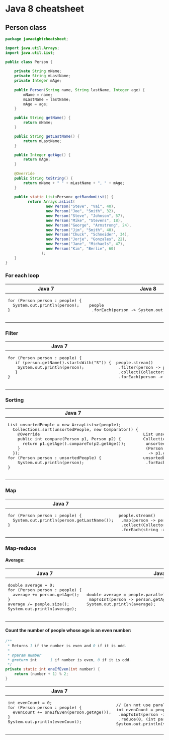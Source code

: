 # Java 8 cheatsheet

## Person class

```java
package javaeightcheatsheet;

import java.util.Arrays;
import java.util.List;

public class Person {
	
	private String mName;
	private String mLastName;
	private Integer mAge;
	
	public Person(String name, String lastName, Integer age) {
		mName = name;
		mLastName = lastName;
		mAge = age;
	}

	public String getName() {
		return mName;
	}

	public String getLastName() {
		return mLastName;
	}

	public Integer getAge() {
		return mAge;
	}
	
	@Override
	public String toString() {
		return mName + " " + mLastName + ", " + mAge;
	}
	
	public static List<Person> getRandomList() {
		  return Arrays.asList(
			      new Person("Steve", "Vai", 40),
			      new Person("Joe", "Smith", 32),
			      new Person("Steve", "Johnson", 57),
			      new Person("Mike", "Stevens", 18),
			      new Person("George", "Armstrong", 24),
			      new Person("Jim", "Smith", 40),
			      new Person("Chuck", "Schneider", 34),
			      new Person("Jorje", "Gonzales", 22),
			      new Person("Jane", "Michaels", 47),
			      new Person("Kim", "Berlie", 60)
			    );
	}
}
```

### For each loop
<table>
<thead>
<tr>
  <th>Java 7</th>
  <th>Java 8</th>
</tr>
</thead>
<tbody>
<tr>
  <td>
  <pre>for (Person person : people) { <br> &nbsp;System.out.println(person);<br>}  
  </pre>
  </td>
  <td><pre>people<br>&nbsp;.forEach(person -> System.out.println(person));</pre></td>
</tr>

</tbody>
</table>

### Filter
<table>
<thead>
<tr>
  <th>Java 7</th>
  <th>Java 8</th>
</tr>
</thead>
<tbody>
<tr>
  <td>
  <pre>for (Person person : people) {<br> &nbsp; if (person.getName().startsWith("S")) {<br> &nbsp; &nbsp;System.out.println(person);<br> &nbsp; }<br>}  
  </pre>
  </td>
  <td><pre>people.stream()<br>&nbsp;.filter(person -> person.getName().startsWith("S"))<br>&nbsp;.collect(Collectors.toList())<br>&nbsp;.forEach(person -> System.out.println(person));</pre></td>
</tr>

</tbody>
</table>

### Sorting
<table>
<thead>
<tr>
  <th>Java 7</th>
  <th>Java 8</th>
</tr>
</thead>
<tbody>
<tr>
  <td>
  <pre>List<Person> unsortedPeople = new ArrayList<>(people);<br>&nbsp;&nbsp;Collections.sort(unsortedPeople, new Comparator<Person>() {<br>&nbsp;&nbsp;&nbsp;&nbsp;@Override<br>&nbsp;&nbsp;&nbsp;&nbsp;public int compare(Person p1, Person p2) {<br>&nbsp;&nbsp;&nbsp;&nbsp;&nbsp;&nbsp;return p1.getAge().compareTo(p2.getAge());<br>&nbsp;&nbsp;&nbsp;&nbsp;}<br>&nbsp;&nbsp;});
for (Person person : unsortedPeople) {
&nbsp;&nbsp;&nbsp;&nbsp;System.out.println(person);
} 
  </pre>
  </td>
  <td><pre>List<Person> unsortedPeople = new ArrayList<>(people);
Collections.sort(<br>&nbsp;unsortedPeople,<br>&nbsp;(Person p1, Person p2)<br>&nbsp;&nbsp;-> p1.getAge().compareTo(p2.getAge()));
unsortedPeople<br>&nbsp;.forEach(person -> System.out.println(person));</pre></td>
</tr>

</tbody>
</table>

### Map
<table>
<thead>
<tr>
  <th>Java 7</th>
  <th>Java 8</th>
</tr>
</thead>
<tbody>
<tr>
  <td>
  <pre>for (Person person : people) {<br>&nbsp;&nbsp;System.out.println(person.getLastName());
}
  </pre>
  </td>
  <td><pre>people.stream()<br>&nbsp;.map(person -> person.getLastName())<br>&nbsp;.collect(Collectors.toList())<br>&nbsp;.forEach(string -> System.out.println(string));</pre></td>
</tr>

</tbody>
</table>

### Map-reduce
#### Average:
<table>
<thead>
<tr>
  <th>Java 7</th>
  <th>Java 8</th>
</tr>
</thead>
<tbody>
<tr>
  <td>
  <pre>double average = 0;
for (Person person : people) {
&nbsp;&nbsp;average += person.getAge();
}
average /= people.size();
System.out.println(average);
  </pre>
  </td>
  <td><pre>double average = people.parallelStream().<br>&nbsp;mapToInt(person -> person.getAge()).average().getAsDouble();
System.out.println(average);</pre></td>
</tr>

</tbody>
</table>

#### Count the number of people whose age is an even number:
```java
/**
 * Returns 1 if the number is even and 0 if it is odd.
 * 
 * @param number
 * @return int		1 if number is even, 0 if it is odd.
 */
private static int oneIfEven(int number) {
	return (number + 1) % 2;
}
```

<table>
<thead>
<tr>
  <th>Java 7</th>
  <th>Java 8</th>
</tr>
</thead>
<tbody>
<tr>
  <td>
  <pre>int evenCount = 0;
for (Person person : people) {
&nbsp;&nbsp;evenCount += oneIfEven(person.getAge());
}
System.out.println(evenCount);
  </pre>
  </td>
  <td><pre>// Can not use parallel stream here
int evenCount = people.stream()<br>&nbsp;.mapToInt(person -> person.getAge())<br>&nbsp;.reduce(0, (int partialCount, int age) -> partialCount + oneIfEven(age));
System.out.println(venCount);</pre></td>
</tr>

</tbody>
</table>
